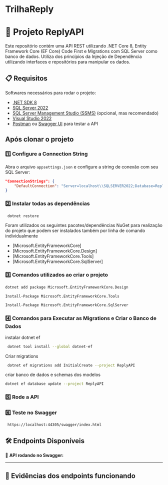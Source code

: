 # TrilhaReply

# 📌 Projeto ReplyAPI

Este repositório contém uma API REST utilizando .NET Core 8, Entity
Framework Core (EF Core) Code First e Migrations com SQL Server como banco de dados. Utiliza dos princípios da Injeção de Dependência utilizando interfaces e repositórios para manipular os dados.

## 📋 Requisitos

Softwares necessários para rodar o projeto:

- [.NET SDK 8](https://dotnet.microsoft.com/en-us/download)
- [SQL Server 2022](https://www.microsoft.com/pt-br/sql-server/sql-server-downloads)
- [SQL Server Management Studio (SSMS)](https://aka.ms/ssmsfullsetup) (opcional, mas recomendado)
- [Visual Studio 2022](https://visualstudio.microsoft.com/)
- [Postman](https://www.postman.com/) ou [Swagger UI](https://swagger.io/tools/swagger-ui/) para testar a API

## Após clonar o projeto

### 1️⃣ Configure a Connection String

Abra o arquivo `appsettings.json` e configure a string de conexão com seu SQL Server:

<!-- ```json
"ConnectionStrings": {
    "DefaultConnection": "Server=SQLSERVER2022;Database=ReplyDB;Trusted_Connection=True;TrustServerCertificate=True;"
}
``` -->

<!-- Se estiver usando `localhost`, altere para: -->

```json
"ConnectionStrings": {
    "DefaultConnection": "Server=localhost\\SQLSERVER2022;Database=ReplyDB;Trusted_Connection=True;TrustServerCertificate=True;"
}
```

### 2️⃣ Instalar todas as dependências

```sh
 dotnet restore
```

Foram utilizados os seguintes pacotes/dependências NuGet para realização do projeto que podem ser instalados também por linha de comando individualmente

- [Microsoft.EntityFrameworkCore]
- [Microsoft.EntityFrameworkCore.Design]
- [Microsoft.EntityFrameworkCore.Tools]
- [Microsoft.EntityFrameworkCore.SqlServer]

### 3️⃣ Comandos utilizados ao criar o projeto

```sh
dotnet add package Microsoft.EntityFrameworkCore.Design

Install-Package Microsoft.EntityFrameworkCore.Tools

Install-Package Microsoft.EntityFrameworkCore.SqlServer
```

### 4️⃣ Comandos para Executar as Migrations e Criar o Banco de Dados

instalar dotnet ef

```sh
 dotnet tool install --global dotnet-ef
```

Criar migrations

```sh
 dotnet ef migrations add InitialCreate --project ReplyAPI
```

criar banco de dados e schemas dos modelos

```sh
dotnet ef database update --project ReplyAPI
```

### 5️⃣ Rode a API

### 6️⃣ Teste no Swagger

```
 https://localhost:44305/swagger/index.html
```

## 🛠 Endpoints Disponíveis

📸 **API rodando no Swagger:**

---

## 🎯 Evidências dos endpoints funcionando

